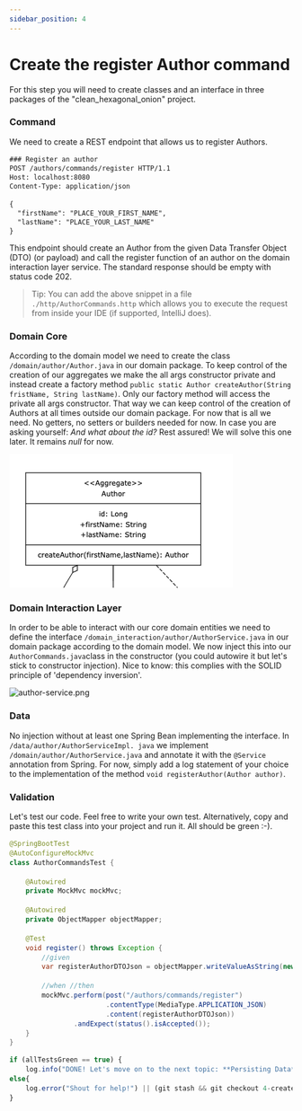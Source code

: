 ```yaml
---
sidebar_position: 4
---
```


# Create the register Author command
For this step you will need to create classes and an interface in three packages of the "clean_hexagonal_onion" project.

### Command
We need to create a REST endpoint that allows us to register Authors.

```http request
### Register an author
POST /authors/commands/register HTTP/1.1
Host: localhost:8080
Content-Type: application/json

{
  "firstName": "PLACE_YOUR_FIRST_NAME",
  "lastName": "PLACE_YOUR_LAST_NAME"
}
```
This endpoint should create an Author from the given Data Transfer Object (DTO) (or payload) and call the register
function of an author on the domain interaction layer service. The standard response should be empty with status code 202.

> Tip: You can add the above snippet in a file ``./http/AuthorCommands.http`` which allows you to execute the request
> from inside your IDE (if supported, IntelliJ does).

### Domain Core
According to the domain model we need to create the class ```/domain/author/Author.java``` in our domain package. To 
keep control of the creation of our aggregates we make the all args constructor private and instead create a 
factory method ``public static Author createAuthor(String fristName, String lastName)``. Only our factory method will
access the private all args constructor. That way we can keep control of the creation of Authors at all times outside our domain package.
For now that is all we need. No getters, no setters or builders needed for now. In case you are asking yourself: 
_And what about the id?_ Rest assured! We will solve this one later. It remains _null_ for now.

![author.png](author.png)

### Domain Interaction Layer
In order to be able to interact with our core domain entities we need to define the interface
```/domain_interaction/author/AuthorService.java``` in our domain package according to the domain model. We now inject this into 
our ```AuthorCommands.java```class in the constructor (you could autowire it but let's stick to constructor injection).
Nice to know: this complies with the SOLID principle of 'dependency inversion'.

![author-service.png](author-service.png)

### Data
No injection without at least one Spring Bean implementing the interface. In ```/data/author/AuthorServiceImpl.
java``` we implement ```/domain/author/AuthorService.java``` and annotate it with the ```@Service``` annotation from Spring. 
For now, simply add a log statement of your choice to the implementation of the method ``void registerAuthor(Author author)``.

### Validation
Let's test our code. Feel free to write your own test. Alternatively, copy and paste this test class into your project 
and run it. All should be green :-).

```java
@SpringBootTest
@AutoConfigureMockMvc
class AuthorCommandsTest {

    @Autowired
    private MockMvc mockMvc;

    @Autowired
    private ObjectMapper objectMapper;

    @Test
    void register() throws Exception {
        //given
        var registerAuthorDTOJson = objectMapper.writeValueAsString(new RegisterAuthorDTO("firstName", "lastName"));

        //when //then
        mockMvc.perform(post("/authors/commands/register")
                        .contentType(MediaType.APPLICATION_JSON)
                        .content(registerAuthorDTOJson))
                .andExpect(status().isAccepted());
    }
}
```

```javascript
if (allTestsGreen == true) {
    log.info("DONE! Let's move on to the next topic: **Persisting Data**.")}
else{
    log.error("Shout for help!") || (git stash && git checkout 4-create-author-command-done)
}
```





